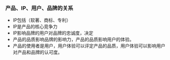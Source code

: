 ### 产品、IP、用户、品牌的关系

- IP包括（软著、商标、专利）
- IP是产品的核心竞争力
- IP影响品牌的用户对品牌的忠诚度，决定
- 产品的品质影响品牌的影响力，产品的品质影响用户的体验。
- 产品的使用者是用户，用户体验可以评定产品的品质，用户体验可以影响用户对产品和品牌的认可度。
